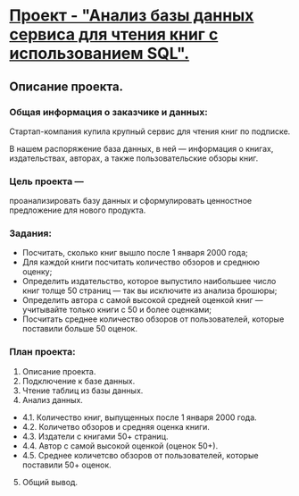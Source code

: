 # [Проект - "Анализ базы данных сервиса для чтения книг с использованием SQL".](https://github.com/usr036943/yandex_practicum_projects/blob/main/9.%20Анализ%20базы%20данных%20сервиса%20для%20чтения%20книг%20с%20использованием%20SQL/9.%20Анализ%20базы%20данных%20сервиса%20для%20чтения%20книг%20с%20использованием%20SQL.ipynb)
## Описание проекта.
### Общая информация о заказчике и данных: 
Стартап-компания купила крупный сервис для чтения книг по подписке.

В нашем распоряжение база данных, в ней — информация о книгах, издательствах, авторах, а также пользовательские обзоры книг.

### Цель проекта — 
проанализировать базу данных и сформулировать ценностное предложение для нового продукта.

### Задания:

- Посчитать, сколько книг вышло после 1 января 2000 года;
- Для каждой книги посчитать количество обзоров и среднюю оценку;
- Определить издательство, которое выпустило наибольшее число книг толще 50 страниц — так вы исключите из анализа брошюры;
- Определить автора с самой высокой средней оценкой книг — учитывайте только книги с 50 и более оценками;
- Посчитать среднее количество обзоров от пользователей, которые поставили больше 50 оценок.

### План проекта:

1. Описание проекта.
2. Подключение к базе данных.
3. Чтение таблиц из базы данных.
4. Анализ данных.
- 4.1. Количество книг, выпущенных после 1 января 2000 года.
- 4.2. Количетво обзоров и средняя оценка книги.
- 4.3. Издатели с книгами 50+ страниц.
- 4.4. Автор с самой высокой оценкой (оценок 50+).
- 4.5. Среднее количетсво обзоров от пользователей, которые поставили 50+ оценок.
5. Общий вывод.

